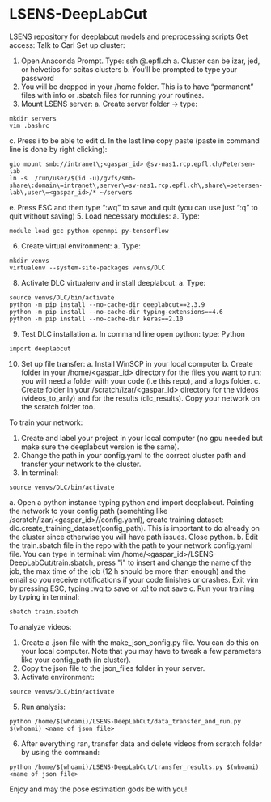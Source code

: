 # LSENS-DeepLabCut
LSENS repository for deeplabcut models and preprocessing scripts
Get access: Talk to Carl
Set up cluster:
1.	Open Anaconda Prompt. Type: ssh <gaspar id>@<cluster>.epfl.ch
  a.	Cluster can be izar, jed, or helvetios for scitas clusters
  b.	You’ll be prompted to type your password
  2.	You will be dropped in your /home folder. This is to have “permanent” files with info or .sbatch files for running your routines.
3.	Mount LSENS server:
  a.	Create server folder -> type:
```
mkdir servers
vim .bashrc
```
  c.	Press i to be able to edit
  d.	In the last line copy paste (paste in command line is done by right clicking):
```
gio mount smb://intranet\;<gaspar_id> @sv-nas1.rcp.epfl.ch/Petersen-lab
ln -s  /run/user/$(id -u)/gvfs/smb-share\:domain\=intranet\,server\=sv-nas1.rcp.epfl.ch\,share\=petersen-lab\,user\=<gaspar_id>/* ~/servers
```
  e.	Press ESC and then type “:wq” to save and quit (you can use just “:q” to quit without saving)
5.	Load necessary modules: 
  a.	Type: 
```
module load gcc python openmpi py-tensorflow
```
6.	Create virtual environment:
  a.	Type:
```
mkdir venvs
virtualenv --system-site-packages venvs/DLC
```
8.	Activate DLC virtualenv and install deeplabcut:
  a.	Type:
```
source venvs/DLC/bin/activate
python -m pip install --no-cache-dir deeplabcut==2.3.9
python -m pip install --no-cache-dir typing-extensions==4.6
python -m pip install --no-cache-dir keras==2.10
```

9.	Test DLC installation
  a.	In command line open python: type: Python
```
import deeplabcut
```
10.	Set up file transfer: 
a.	Install WinSCP in your local computer
b.	Create folder in your /home/<gaspar_id> directory for the files you want to run: you will need a folder with your code (i.e this repo), and a logs folder.
c.  Create folder in your /scratch/izar/<gaspar_id> directory for the videos (videos_to_anly) and for the results (dlc_results). Copy your network on the scratch folder too.

To train your network:
1. Create and label your project in your local computer (no gpu needed but make sure the deeplabcut version is the same).
2. Change the path in your config.yaml to the correct cluster path and transfer your network to the cluster.
3. In terminal:
```
source venvs/DLC/bin/activate
```
  a. Open a python instance typing python and import deeplabcut. Pointing the network to your config path (somehting like /scratch/izar/<gaspar_id>/<yournetworkname>/config.yaml), create training dataset: dlc.create_training_dataset(config_path). This is important to do  already on the cluster since otherwise you will have path issues. Close python.
  b. Edit the train.sbatch file in the repo with the path to your network config.yaml file. You can type in terminal: vim /home/<gaspar_id>/LSENS-DeepLabCut/train.sbatch, press "i" to insert and change the name of the job, the max time of the job (12 h should be more     than enough) and the email so you receive notifications if your code finishes or crashes. Exit vim by pressing ESC, typing :wq to save or :q! to not save 
  c. Run your training by typing in terminal:
```
sbatch train.sbatch
```
To analyze videos:
1. Create a .json file with the make_json_config.py file. You can do this on your local computer. Note that you may have to tweak a few parameters like your config_path (in cluster).
2. Copy the json file to the json_files folder in your server.
3. Activate environment:
```
source venvs/DLC/bin/activate
```
5. Run analysis:
```
python /home/$(whoami)/LSENS-DeepLabCut/data_transfer_and_run.py $(whoami) <name of json file>
```
6. After everything ran, transfer data and delete videos from scratch folder by using the command:
```
python /home/$(whoami)/LSENS-DeepLabCut/transfer_results.py $(whoami) <name of json file>
```

Enjoy and may the pose estimation gods be with you!
